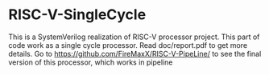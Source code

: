 # RISC-V-SingleCycle
This is a SystemVerilog realization of RISC-V processor project.
This part of code work as a single cycle processor.
Read doc/report.pdf to get more details.
Go to https://github.com/FireMaxX/RISC-V-PipeLine/ to see the final version of this processor, which works in pipeline
